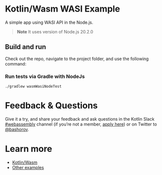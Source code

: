 # Kotlin/Wasm WASI Example

A simple app using WASI API in the Node.js.

> **Note**
> It uses version of Node.js 20.2.0

## Build and run

Check out the repo, navigate to the project folder, and use the following command:

### Run tests via Gradle with NodeJs

`./gradlew wasmWasiNodeTest`

# Feedback & Questions

Give it a try, and share your feedback and ask questions in the Kotlin Slack [#webassembly](https://slack-chats.kotlinlang.org/c/webassembly) channel (if you’re not a member, [apply here](https://kotl.in/slack)) or on Twitter to [@bashorov](https://twitter.com/bashorov).

# Learn more

* [Kotlin/Wasm](https://kotl.in/wasm/)
* [Other examples](../../../#examples)